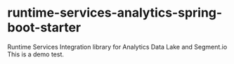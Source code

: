 # runtime-services-analytics-spring-boot-starter
Runtime Services Integration library for Analytics Data Lake and Segment.io
This is a demo test.
